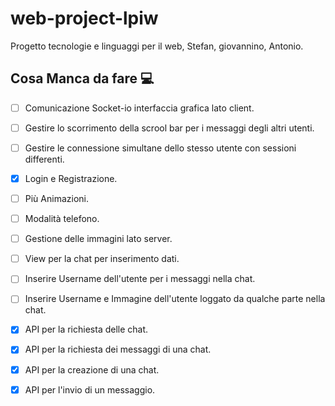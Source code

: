 # web-project-lpiw
Progetto tecnologie e linguaggi per il web, Stefan, giovannino, Antonio.
## Cosa Manca da fare :computer:

- [ ] Comunicazione Socket-io interfaccia grafica lato client.
- [ ] Gestire lo scorrimento della scrool bar per i messaggi degli altri utenti.
- [ ] Gestire le connessione simultane dello stesso utente con sessioni differenti.
- [x] Login e Registrazione.
- [ ] Più Animazioni.
- [ ] Modalità telefono.
- [ ] Gestione delle immagini lato server.
- [ ] View per la chat per inserimento dati. 
- [ ] Inserire Username dell'utente per i messaggi nella chat.
- [ ] Inserire Username e Immagine dell'utente loggato da qualche parte nella chat.
- [x] API per la richiesta delle chat.
- [x] API per la richiesta dei messaggi di una chat.
- [x] API per la creazione di una chat.
- [x] API per l'invio di un messaggio.

